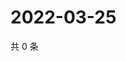 # 2022-03-25

共 0 条

<!-- BEGIN WEIBO -->
<!-- 最后更新时间 Fri Mar 25 2022 20:07:55 GMT+0800 (China Standard Time) -->

<!-- END WEIBO -->
